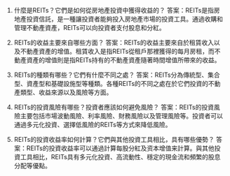 

1. 什麼是REITs？它們是如何從房地產投資中獲得收益的？
答案：REITs是指房地產投資信託，是一種讓投資者能夠投入房地產市場的投資工具。通過收購和管理不動產資產，REITs可以向投資者支付股息和分紅。

2. REITs的收益主要來自哪些方面？
答案：REITs的收益主要來自於租賃收入以及不動產資產的增值。租賃收入是指REITs從租戶那裡獲得的每月房租，而不動產資產的增值則是指REITs持有的不動產資產隨著時間增值所帶來的收益。

3. REITs的種類有哪些？它們有什麼不同之處？
答案：REITs分為傳統型、集合型、資產型和基礎設施型等種類。各種REITs的不同之處在於它們投資的不動產類型、收益來源以及風險等方面。

4. REITs的投資風險有哪些？投資者應該如何避免風險？
答案：REITs的投資風險主要包括市場波動風險、利率風險、財務風險以及管理風險等。投資者可以通過多元化投資、選擇低風險的REITs等方式來降低風險。

5. REITs的投資收益率如何計算？它們與其他投資工具相比，具有哪些優勢？
答案：REITs的投資收益率可以通過計算每股分紅及资本增值来計算。與其他投資工具相比，REITs具有多元化投資、高流動性、穩定的現金流和頻繁的股息分配等優點。